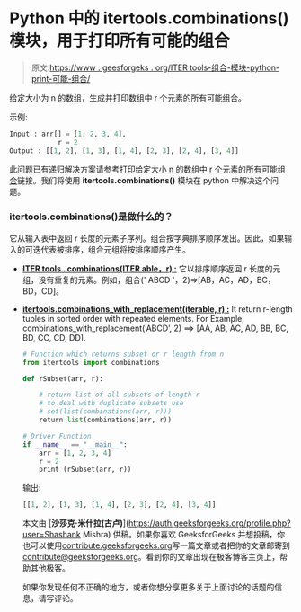 # Python 中的 itertools.combinations()模块，用于打印所有可能的组合

> 原文:[https://www . geesforgeks . org/ITER tools-组合-模块-python-print-可能-组合/](https://www.geeksforgeeks.org/itertools-combinations-module-python-print-possible-combinations/)

给定大小为 n 的数组，生成并打印数组中 r 个元素的所有可能组合。

示例:

```py
Input : arr[] = [1, 2, 3, 4],  
            r = 2
Output : [[1, 2], [1, 3], [1, 4], [2, 3], [2, 4], [3, 4]]

```

此问题已有递归解决方案请参考[打印给定大小 n 的数组中 r 个元素的所有可能组合](https://www.geeksforgeeks.org/print-all-possible-combinations-of-r-elements-in-a-given-array-of-size-n/)链接。我们将使用 **itertools.combinations()** 模块在 python 中解决这个问题。

### itertools.combinations()是做什么的？

它从输入表中返回 r 长度的元素子序列。组合按字典排序顺序发出。因此，如果输入的可迭代表被排序，组合元组将按排序顺序产生。

*   **<u>ITER tools . combinations(ITER able，r) :</u>**
    它以排序顺序返回 r 长度的元组，没有重复的元素。例如，组合(' ABCD '，2)=>[AB，AC，AD，BC，BD，CD]。
*   **<u>itertools.combinations_with_replacement(iterable, r) :</u>**
    It return r-length tuples in sorted order with repeated elements. For Example, combinations_with_replacement(‘ABCD’, 2) ==> [AA, AB, AC, AD, BB, BC, BD, CC, CD, DD].

    ```py
    # Function which returns subset or r length from n
    from itertools import combinations

    def rSubset(arr, r):

        # return list of all subsets of length r
        # to deal with duplicate subsets use 
        # set(list(combinations(arr, r)))
        return list(combinations(arr, r))

    # Driver Function
    if __name__ == "__main__":
        arr = [1, 2, 3, 4]
        r = 2
        print (rSubset(arr, r))
    ```

    输出:

    ```py
    [[1, 2], [1, 3], [1, 4], [2, 3], [2, 4], [3, 4]]

    ```

    本文由 [**沙莎克·米什拉(古卢)**](https://auth.geeksforgeeks.org/profile.php?user=Shashank Mishra) 供稿。如果你喜欢 GeeksforGeeks 并想投稿，你也可以使用[contribute.geeksforgeeks.org](http://www.contribute.geeksforgeeks.org)写一篇文章或者把你的文章邮寄到 contribute@geeksforgeeks.org。看到你的文章出现在极客博客主页上，帮助其他极客。

    如果你发现任何不正确的地方，或者你想分享更多关于上面讨论的话题的信息，请写评论。